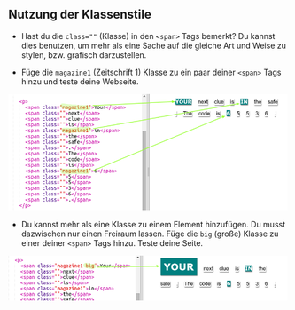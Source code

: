 ## Nutzung der Klassenstile

+ Hast du die `class=""` (Klasse) in den `<span>` Tags bemerkt? Du kannst dies benutzen, um mehr als eine Sache auf die gleiche Art und Weise zu stylen, bzw. grafisch darzustellen. 

+ Füge die `magazine1` (Zeitschrift 1) Klasse zu ein paar deiner `<span>` Tags hinzu und teste deine Webseite.

![screenshot](images/letter-magazine1.png)

+ Du kannst mehr als eine Klasse zu einem Element hinzufügen. Du musst dazwischen nur einen Freiraum lassen. Füge die `big` (große) Klasse zu einer deiner `<span>` Tags hinzu. Teste deine Seite. 

![screenshot](images/letter-big.png)




